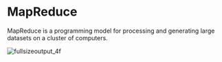 # MapReduce

MapReduce is a programming model for processing and generating large datasets on a cluster of computers.

![fullsizeoutput_4f](https://user-images.githubusercontent.com/22607215/42094973-4f2962f4-7b7f-11e8-8392-be2bfce02d87.jpeg)

